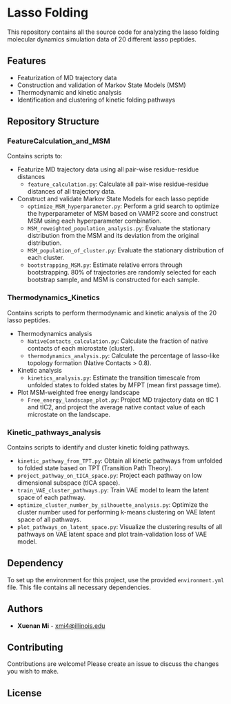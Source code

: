 
# Lasso Folding

This repository contains all the source code for analyzing the lasso folding molecular dynamics simulation data of 20 different lasso peptides.

## Features

- Featurization of MD trajectory data
- Construction and validation of Markov State Models (MSM)
- Thermodynamic and kinetic analysis
- Identification and clustering of kinetic folding pathways

## Repository Structure

### FeatureCalculation_and_MSM

Contains scripts to:
- Featurize MD trajectory data using all pair-wise residue-residue distances  
  - `feature_calculation.py`: Calculate all pair-wise residue-residue distances of all trajectory data.
- Construct and validate Markov State Models for each lasso peptide  
  - `optimize_MSM_hyperparameter.py`: Perform a grid search to optimize the hyperparameter of MSM based on VAMP2 score and construct MSM using each hyperparameter combination.  
  - `MSM_reweighted_population_analysis.py`: Evaluate the stationary distribution from the MSM and its deviation from the original distribution.  
  - `MSM_population_of_cluster.py`: Evaluate the stationary distribution of each cluster.  
  - `bootstrapping_MSM.py`: Estimate relative errors through bootstrapping. 80% of trajectories are randomly selected for each bootstrap sample, and MSM is constructed for each sample.

### Thermodynamics_Kinetics

Contains scripts to perform thermodynamic and kinetic analysis of the 20 lasso peptides.
- Thermodynamics analysis  
  - `NativeContacts_calculation.py`: Calculate the fraction of native contacts of each microstate (cluster).  
  - `thermodynamics_analysis.py`: Calculate the percentage of lasso-like topology formation (Native Contacts > 0.8).
- Kinetic analysis  
  - `kinetics_analysis.py`: Estimate the transition timescale from unfolded states to folded states by MFPT (mean first passage time).
- Plot MSM-weighted free energy landscape  
  - `Free_energy_landscape_plot.py`: Project MD trajectory data on tIC 1 and tIC2, and project the average native contact value of each microstate on the landscape.

### Kinetic_pathways_analysis

Contains scripts to identify and cluster kinetic folding pathways.
- `kinetic_pathway_from_TPT.py`: Obtain all kinetic pathways from unfolded to folded state based on TPT (Transition Path Theory).  
- `project_pathway_on_tICA_space.py`: Project each pathway on low dimensional subspace (tICA space).  
- `train_VAE_cluster_pathways.py`: Train VAE model to learn the latent space of each pathway.  
- `optimize_cluster_number_by_silhouette_analysis.py`: Optimize the cluster number used for performing k-means clustering on VAE latent space of all pathways.  
- `plot_pathways_on_latent_space.py`: Visualize the clustering results of all pathways on VAE latent space and plot train-validation loss of VAE model.

## Dependency
To set up the environment for this project, use the provided `environment.yml` file. This file contains all necessary dependencies.

## Authors

- **Xuenan Mi** - [xmi4@illinois.edu](mailto:xmi4@illinois.edu)

## Contributing

Contributions are welcome! Please create an issue to discuss the changes you wish to make.

## License


